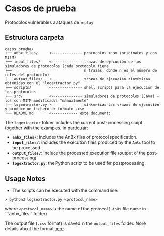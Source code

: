 # Casos de prueba 
Protocolos vulnerables a ataques de ```replay```

## Estructura carpeta


```
casos_prueba/
├── anbx_files/     <-------------- protocolos AnBx (originales y con MITM)
├── input_files/    <-------------- trazas de ejecución de los simuladores de protocolos (cada protocolo tiene 
├──                                 n trazas, donde n es el número de roles del protocolo)
├── output_files/   <-------------- trazas de ejecución sintéticas obtenidas con el "logextractor.py"
├── scripts/        <-------------- shell scripts para la ejecución de los protocolos
├── src/            <-------------- simuladores de protocolos (Java) - los con MITM modificados "manualmente"
├── logextractor.py <-------------- sintentiza las trazas de ejecución y produce un fichero en formato .csv
└── README.md       <------------ este documento
```

The ```logextractor``` folder includes the current post-processing script together
with the examples. In particular:

- **`anbx_files/`**: includes the AnBx files of protocol specification.
- **`input_files/`**: includes the execution files produced by the ```AnBx``` tool to be processed.
- **`output_files/`**: include the processed execution file (output of the post-processing).
- **`logextractor.py`**: the Python script to be used for postprocessing.


## Usage Notes
- The scripts can be executed with the command line:

```
> python3 logsextractor.py <protocol_name>
```
where ```<protocol_name>``` is the name of the protocol (```.AnBx``` file name in ```anbx_files`` folder)

The output file (```.csv``` format) is saved in the ```output_files``` folder.
More details about the format [here](https://github.com/simber72/CriptoSimulator/blob/main/doc/protocols.md)
